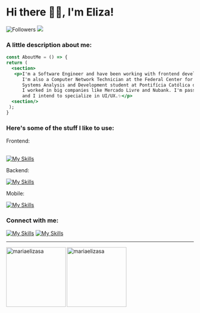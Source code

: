 <h1> Hi there 👩‍💻, I'm Eliza! </h1>
 
![Followers](https://img.shields.io/github/followers/mariaelizasa?style=social) ![](https://komarev.com/ghpvc/?username=mariaelizasa&style=flat-square&color=ff69b4)

<h3> A little description about me: </h3>

```jsx
const AboutMe = () => {
return (
  <section>
   <p>I'm a Software Engineer and have been working with frontend development for 4 years. 🌸
      I'm also a Computer Network Technician at the Federal Center for Technological Education of Minas Gerais and
      Systems Analysis and Development student at Pontifícia Católica de Minas Gerais. 📚
      I worked in big companies like Mercado Livre and Nubank. I'm passionate about design and user interface,
      and I intend to specialize in UI/UX.✨</p>
  <section/>
 );
}
```
<h3> Here's some of the stuff I like to use: </h3>
Frontend:
<br></br>


[![My Skills](https://skillicons.dev/icons?i=js,ts,html,css,react,redux,nextjs,angular,clojure,vite,jest,materialui,bootstrap,styledcomponents,sass&perline=8)](https://www.linkedin.com/in/mariaelizasa/)

Backend:

[![My Skills](https://skillicons.dev/icons?i=clojure,nodejs,express,aws,firebase,kafka&perline=7)](https://skillicons.dev)

Mobile:

[![My Skills](https://skillicons.dev/icons?i=react,flutter&perline=7)](https://skillicons.dev)

<h3> Connect with me: </h3>
<p></p>


[![My Skills](https://skillicons.dev/icons?i=linkedin)](https://www.linkedin.com/in/mariaelizasa/)
[![My Skills](https://skillicons.dev/icons?i=gmail)](mailto:eliza.sads@gmail.com)


<hr> </hr>
<img align="left" height="160px" src="https://github-readme-stats.vercel.app/api?username=mariaelizasa&show_icons=true&theme=material-palenight" alt="mariaelizasa" /><img align="left" height="160px"  src="https://github-readme-stats.vercel.app/api/top-langs?username=mariaelizasa&show_icons=true&theme=material-palenight&locale=en&layout=compact" alt="mariaelizasa" />

